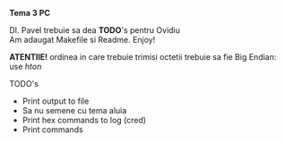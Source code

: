 <h> <b>Tema 3 PC</b> </h>

  <p>Dl. Pavel trebuie sa dea <b>TODO</b>'s pentru Ovidiu<br>
    Am adaugat Makefile si Readme. Enjoy! </p>
  
  <p> <b>ATENTIlE!</b> ordinea in care trebuie trimisi octetii trebuie sa fie
Big Endian: use <i>hton</i></p>
    
<h>TODO's<h>
<ul>
    <li> Print output to file </li>
    <li> Sa nu semene cu tema aluia </li>
    <li> Print hex commands to log (cred) </li>
    <li> Print commands </li>
</ul>


   
